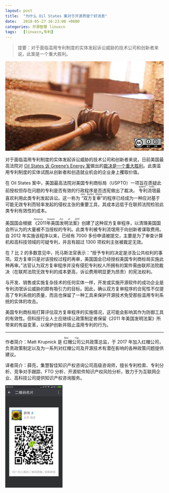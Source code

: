```yaml
---
layout: post
title:	"为什么 Oil States 案对于开源界是个好消息"
date:	2018-05-27 16:23:00 +0800 
categories:	开源智慧 linuxcn 
tags:	[linuxcn,专利]
---
```




> 
> 提要：对于面临滥用专利制度的实体发起诉讼威胁的技术公司和创新者来说，此案是一个重大胜利。
> 
> 
> 


![Why Oil States is good for open source](/Asserts/Images/album/201805/27/162348bnjodo79vdjdj14o.jpg "Why Oil States is good for open source")


对于面临滥用专利制度的实体发起诉讼威胁的技术公司和创新者来说，日前美国最高法院对 [Oil States 诉 Greene’s Energy 案](https://www.supremecourt.gov/opinions/17pdf/16-712_87ad.pdf)做出的[裁决是一个重大胜利](http://www.scotusblog.com/wp-content/uploads/2017/11/16-712-bsac-Dell.pdf)。此类滥用专利制度的实体试图从创新者和创造就业机会的企业身上攫取价值。


在 Oil States 案中，美国最高法院对美国专利商标局（USPTO）一项旨在质疑此前授权但存在问题的专利是否有效的行政程序是否违宪做出了裁决。<ruby> 专利流氓 <rp>  （ </rp> <rt>  patent trolls </rt> <rp>  ） </rp></ruby>最喜欢利用此类专利发起诉讼。这一称为<ruby> “双方复审” <rp>  （ </rp> <rt>  inter partes review </rt> <rp>  ） </rp></ruby>的程序已经成为一种应对基于可能无效专利而轻率发起的侵权主张的重要工具，其成本远低于在联邦法院检验此类专利有效性的成本。


美国国会根据<ruby> 《2011年美国发明法案》 <rp>  （ </rp> <rt>  America Invents Act of 2011 </rt> <rp>  ） </rp></ruby>创建了这种双方复审程序，以清理美国国会所认为的大量被不当授权的专利。此类专利被专利流氓用于向创新者谋取费用。自 2012 年实施该程序以来，已经有 7000 多份申请被提交，主要是为了审查计算机和高科技领域的可疑专利，并且有超过 1300 项权利主张被裁定无效。


在 7 比 2 的多数意见中，托马斯法官表示：“授予专利的决定是涉及公共权利的事项。双方复审只是对该授权过程的再审，美国国会已经授权美国专利商标局实施此种再审。”法官认为双方复审程序并没有侵犯专利权人所拥有的案件需由联邦法院裁决（在联邦法院无效专利的成本更高，诉讼费用明显更为昂贵）的宪法权利。


与开发、销售或实施复杂技术的任何实体一样，开发或实施开源软件的成功企业是专利流氓诉讼威胁的颇有吸引力的目标。因此，确认双方复审程序的合宪性不仅提高了专利系统的质量，而且也保留了一种工具来保护开源技术免受那些滥用专利系统的实体的攻击。


美国专利商标局打算评估双方复审程序的实施情况，这可能会影响其作为防御工具的有效性。但科技行业人士应继续让政策制定者保留《2011 年美国发明法案》所带来的有益变革，以保护创新并阻止滥用专利的行为。




---


作者简介：Matt Krupnick 是<ruby> 红帽公司 <rp>  （ </rp> <rt>  Red Hat </rt> <rp>  ） </rp></ruby>公共政策总监，于 2017 年加入红帽公司，负责政策制定以及为一系列对红帽公司及开源技术有潜在影响的各种政策问题提供建议。


译者简介：薛亮，集慧智佳知识产权咨询公司高级咨询师，擅长专利检索、专利分析、竞争对手跟踪、FTO 分析、开源软件知识产权风险分析，致力于为互联网企业、高科技公司提供知识产权咨询服务。


![](/Asserts/Images/album/201805/27/162328ymc7cnr7cybn64bu.jpg)
